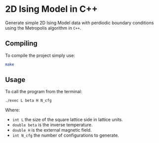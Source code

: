 # 2D Ising Model in C++

Generate simple 2D Ising Model data with perdiodic boundary conditions using the Metropolis algorithm in `C++`.

## Compiling

To compile the project simply use:

```bash
make
```

## Usage

To call the program from the terminal:

```bash
./exec L beta H N_cfg
```

Where:

* `int L` the size of the square lattice side
  in lattice units.
* `double beta` is the inverse temperature.
* `double H` is the external magnetic field.
* `int N_cfg` the number of configurations
  to generate.


